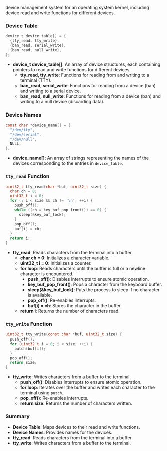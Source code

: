device management system for an operating system kernel, including device read and write functions for different devices. 

### Device Table
```c
device_t device_table[] = {
  {tty_read, tty_write},
  {ban_read, serial_write},
  {ban_read, null_write},
};
```
- **device_t device_table[]**: An array of device structures, each containing pointers to read and write functions for different devices.
  - **tty_read, tty_write**: Functions for reading from and writing to a terminal (TTY).
  - **ban_read, serial_write**: Functions for reading from a device (ban) and writing to a serial device.
  - **ban_read, null_write**: Functions for reading from a device (ban) and writing to a null device (discarding data).

### Device Names
```c
const char *device_name[] = {
  "/dev/tty",
  "/dev/serial",
  "/dev/null",
  NULL,
};
```
- **device_name[]**: An array of strings representing the names of the devices corresponding to the entries in `device_table`.

### `tty_read` Function
```c
uint32_t tty_read(char *buf, uint32_t size) {
  char ch = 0;
  uint32_t i = 0;
  for (; i < size && ch != '\n'; ++i) {
    push_off();
    while ((ch = key_buf_pop_front()) == 0) {
      sleep(&key_buf_lock);
    }
    pop_off();
    buf[i] = ch;
  }
  return i;
}
```
- **tty_read**: Reads characters from the terminal into a buffer.
  - **char ch = 0**: Initializes a character variable.
  - **uint32_t i = 0**: Initializes a counter.
  - **for loop**: Reads characters until the buffer is full or a newline character is encountered.
    - **push_off()**: Disables interrupts to ensure atomic operation.
    - **key_buf_pop_front()**: Pops a character from the keyboard buffer.
    - **sleep(&key_buf_lock)**: Puts the process to sleep if no character is available.
    - **pop_off()**: Re-enables interrupts.
    - **buf[i] = ch**: Stores the character in the buffer.
  - **return i**: Returns the number of characters read.

### `tty_write` Function
```c
uint32_t tty_write(const char *buf, uint32_t size) {
  push_off();
  for (uint32_t i = 0; i < size; ++i) {
    putch(buf[i]);
  }
  pop_off();
  return size;
}
```
- **tty_write**: Writes characters from a buffer to the terminal.
  - **push_off()**: Disables interrupts to ensure atomic operation.
  - **for loop**: Iterates over the buffer and writes each character to the terminal using `putch`.
  - **pop_off()**: Re-enables interrupts.
  - **return size**: Returns the number of characters written.

### Summary
- **Device Table**: Maps devices to their read and write functions.
- **Device Names**: Provides names for the devices.
- **tty_read**: Reads characters from the terminal into a buffer.
- **tty_write**: Writes characters from a buffer to the terminal.